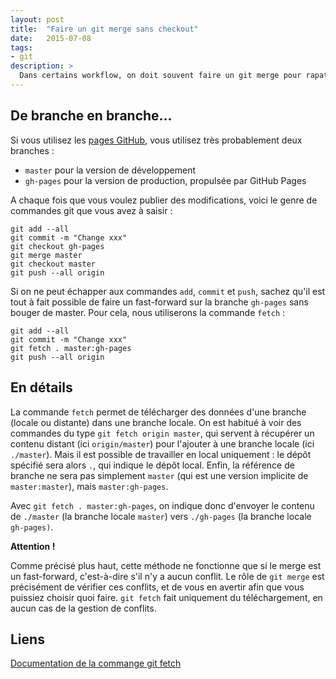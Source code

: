 ```yaml
---
layout: post
title:  "Faire un git merge sans checkout"
date:   2015-07-08
tags:
- git
description: >
  Dans certains workflow, on doit souvent faire un git merge pour rapatrier des modifications. Mais comment le faire sans switcher sur la branche en question ?
---
```


## De branche en branche...

Si vous utilisez les [pages GitHub](https://blog.smarchal.com/heberger-son-site-sur-github/), vous utilisez très probablement deux branches :

- `master` pour la version de développement
- `gh-pages` pour la version de production, propulsée par GitHub Pages

A chaque fois que vous voulez publier des modifications, voici le genre de commandes git que vous avez à saisir :

	git add --all
	git commit -m "Change xxx"
	git checkout gh-pages
	git merge master
	git checkout master
	git push --all origin

Si on ne peut échapper aux commandes `add`, `commit` et `push`, sachez qu'il est tout à fait possible de faire un fast-forward sur la branche `gh-pages` sans bouger de master. Pour cela, nous utiliserons la commande `fetch` :

    git add --all
	git commit -m "Change xxx"
	git fetch . master:gh-pages
	git push --all origin

## En détails

La commande `fetch` permet de télécharger des données d'une branche (locale ou distante) dans une branche locale. On est habitué à voir des commandes du type `git fetch origin master`, qui servent à récupérer un contenu distant (ici `origin/master`) pour l'ajouter à une branche locale (ici `./master`). Mais il est possible de travailler en local uniquement : le dépôt spécifié sera alors `.`, qui indique le dépôt local. Enfin, la référence de branche ne sera pas simplement `master` (qui est une version implicite de `master:master`), mais `master:gh-pages`.

Avec `git fetch . master:gh-pages`, on indique donc d'envoyer le contenu de `./master` (la branche locale `master`) vers `./gh-pages` (la branche locale `gh-pages)`.

**Attention !**

Comme précisé plus haut, cette méthode ne fonctionne que si le merge est un fast-forward, c'est-à-dire s'il n'y a aucun conflit. Le rôle de `git merge` est précisément de vérifier ces conflits, et de vous en avertir afin que vous puissiez choisir quoi faire. `git fetch` fait uniquement du téléchargement, en aucun cas de la gestion de conflits.

## Liens

[Documentation de la commange git fetch](http://git-scm.com/docs/git-fetch)